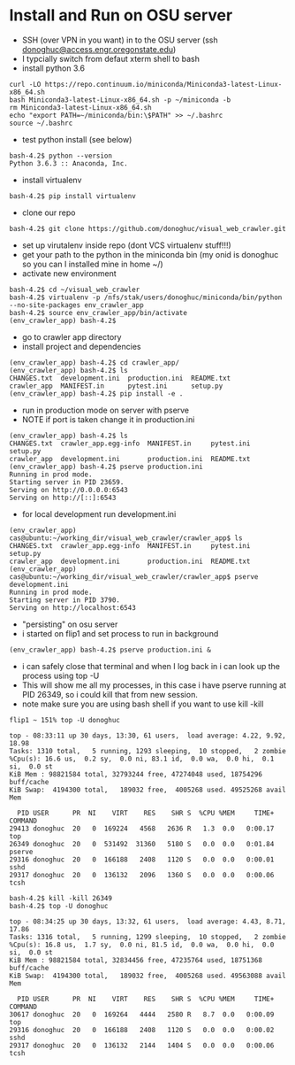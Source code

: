 # Install and Run on OSU server
- SSH (over VPN in you want) in to the OSU server (ssh donoghuc@access.engr.oregonstate.edu)
- I typcially switch from defaut xterm shell to bash
- install python 3.6 
```
curl -LO https://repo.continuum.io/miniconda/Miniconda3-latest-Linux-x86_64.sh
bash Miniconda3-latest-Linux-x86_64.sh -p ~/miniconda -b
rm Miniconda3-latest-Linux-x86_64.sh 
echo "export PATH=~/miniconda/bin:\$PATH" >> ~/.bashrc
source ~/.bashrc
```
- test python install (see below)
```
bash-4.2$ python --version
Python 3.6.3 :: Anaconda, Inc.
```
- install virtualenv
```
bash-4.2$ pip install virtualenv
```
- clone our repo
```
bash-4.2$ git clone https://github.com/donoghuc/visual_web_crawler.git
```
- set up virutalenv inside repo (dont VCS virtualenv stuff!!!)
- get your path to the python in the miniconda bin (my onid is donoghuc so you can I installed mine in home ~/)
- activate new environment

```
bash-4.2$ cd ~/visual_web_crawler
bash-4.2$ virtualenv -p /nfs/stak/users/donoghuc/miniconda/bin/python --no-site-packages env_crawler_app
bash-4.2$ source env_crawler_app/bin/activate
(env_crawler_app) bash-4.2$ 
```
- go to crawler app directory
- install project and dependencies
```
(env_crawler_app) bash-4.2$ cd crawler_app/
(env_crawler_app) bash-4.2$ ls
CHANGES.txt  development.ini  production.ini  README.txt
crawler_app  MANIFEST.in      pytest.ini      setup.py
(env_crawler_app) bash-4.2$ pip install -e .
```
- run in production mode on server with pserve
- NOTE if port is taken change it in production.ini
```
(env_crawler_app) bash-4.2$ ls
CHANGES.txt  crawler_app.egg-info  MANIFEST.in	   pytest.ini  setup.py
crawler_app  development.ini	   production.ini  README.txt
(env_crawler_app) bash-4.2$ pserve production.ini 
Running in prod mode.
Starting server in PID 23659.
Serving on http://0.0.0.0:6543
Serving on http://[::]:6543
```
- for local development run development.ini
```
(env_crawler_app) cas@ubuntu:~/working_dir/visual_web_crawler/crawler_app$ ls
CHANGES.txt  crawler_app.egg-info  MANIFEST.in     pytest.ini  setup.py
crawler_app  development.ini       production.ini  README.txt
(env_crawler_app) cas@ubuntu:~/working_dir/visual_web_crawler/crawler_app$ pserve development.ini 
Running in prod mode.
Starting server in PID 3790.
Serving on http://localhost:6543

```
- "persisting" on osu server
- i started on flip1 and set process to run in background 
```
(env_crawler_app) bash-4.2$ pserve production.ini &
```
- i can safely close that terminal and when I log back in i can look up the process using top -U
- This will show me all my processes, in this case i have pserve running at PID 26349, so i could kill that from new session. 
- note make sure you are using bash shell if you want to use kill -kill
```
flip1 ~ 151% top -U donoghuc

top - 08:33:11 up 30 days, 13:30, 61 users,  load average: 4.22, 9.92, 18.98
Tasks: 1310 total,   5 running, 1293 sleeping,  10 stopped,   2 zombie
%Cpu(s): 16.6 us,  0.2 sy,  0.0 ni, 83.1 id,  0.0 wa,  0.0 hi,  0.1 si,  0.0 st
KiB Mem : 98821584 total, 32793244 free, 47274048 used, 18754296 buff/cache
KiB Swap:  4194300 total,   189032 free,  4005268 used. 49525268 avail Mem 

  PID USER      PR  NI    VIRT    RES    SHR S  %CPU %MEM     TIME+ COMMAND     
29413 donoghuc  20   0  169224   4568   2636 R   1.3  0.0   0:00.17 top         
26349 donoghuc  20   0  531492  31360   5180 S   0.0  0.0   0:01.84 pserve      
29316 donoghuc  20   0  166188   2408   1120 S   0.0  0.0   0:00.01 sshd        
29317 donoghuc  20   0  136132   2096   1360 S   0.0  0.0   0:00.06 tcsh  

bash-4.2$ kill -kill 26349
bash-4.2$ top -U donoghuc

top - 08:34:25 up 30 days, 13:32, 61 users,  load average: 4.43, 8.71, 17.86
Tasks: 1316 total,   5 running, 1299 sleeping,  10 stopped,   2 zombie
%Cpu(s): 16.8 us,  1.7 sy,  0.0 ni, 81.5 id,  0.0 wa,  0.0 hi,  0.0 si,  0.0 st
KiB Mem : 98821584 total, 32834456 free, 47235764 used, 18751368 buff/cache
KiB Swap:  4194300 total,   189032 free,  4005268 used. 49563088 avail Mem 

  PID USER      PR  NI    VIRT    RES    SHR S  %CPU %MEM     TIME+ COMMAND     
30617 donoghuc  20   0  169264   4444   2580 R   8.7  0.0   0:00.09 top         
29316 donoghuc  20   0  166188   2408   1120 S   0.0  0.0   0:00.02 sshd        
29317 donoghuc  20   0  136132   2144   1404 S   0.0  0.0   0:00.06 tcsh     
```
